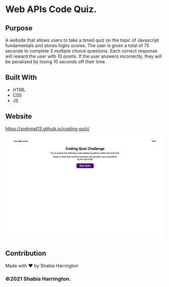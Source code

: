 # Web APIs Code Quiz.

## Purpose
A website that allows users to take a timed quiz on the topic of Javascript fundamentals and stores highs scores. The user is given a total of 75 seconds to complete 5 multiple choice questions. Each correct response will reward the user with 10 points. If the user answers incorrectly, they will be penalized by losing 10 seconds off their time.

## Built With
* HTML
* CSS
* JS

## Website
https://srehmat13.github.io/coding-quiz/


![ScreenShot](/assets/images/code-quiz.png)

## Contribution
Made with ❤️ by Shabia Harrington

### ©️2021 Shabia Harrington.
